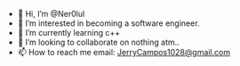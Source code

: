 - 👋 Hi, I’m @Ner0lul
- 👀 I’m interested in becoming a software engineer.
- 🌱 I’m currently learning c++
- 💞️ I’m looking to collaborate on nothing atm..
- 📫 How to reach me email: JerryCampos1028@gmail.com

<!---
Ner0lul/Ner0lul is a ✨ special ✨ repository because its `README.md` (this file) appears on your GitHub profile.
You can click the Preview link to take a look at your changes.
--->
